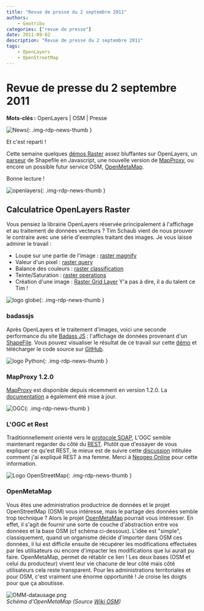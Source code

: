 ```yaml
---
title: "Revue de presse du 2 septembre 2011"
authors:
    - Geotribu
categories: ["revue de presse"]
date: 2011-09-02
description: "Revue de presse du 2 septembre 2011"
tags:
    - OpenLayers
    - OpenStreetMap
---
```


# Revue de presse du 2 septembre 2011

**Mots-clés :** OpenLayers | OSM | Presse

![News](https://cdn.geotribu.fr/img/internal/icons-rdp-news/news.png "Icône news générique"){: .img-rdp-news-thumb }

Et c'est reparti !  

Cette semaine quelques [démos Raster](#oldemo) assez bluffantes sur OpenLayers, un [parseur](#badassjs) de Shapefile en Javascript, une nouvelle version de [MapProxy](#mapproxy), ou encore un possible futur service OSM, [OpenMetaMap](#openmetamap).

Bonne lecture !

![openlayers](https://cdn.geotribu.fr/img/logos-icones/logiciels_librairies/openlayers.png){: .img-rdp-news-thumb }

## Calculatrice OpenLayers Raster

Vous pensiez la librairie OpenLayers réservée principalement à l'affichage et au traitement de données vecteurs ? Tim Schaub vient de nous prouver le contraire avec une série d'exemples traitant des images. Je vous laisse admirer le travail :

* Loupe sur une partie de l'image : [raster magnify](http://demo.opengeo.org/~tschaub/ol/raster/examples/raster-magnify.html)
* Valeur d'un pixel : [raster query](http://demo.opengeo.org/~tschaub/ol/raster/examples/raster-query.html)
* Balance des couleurs : [raster classification](http://demo.opengeo.org/~tschaub/ol/raster/examples/raster-classification.html)
* Teinte/Saturation : [raster operations](http://demo.opengeo.org/~tschaub/ol/raster/examples/raster-operations.html)
* Création d'une image : [Raster Grid Layer](http://demo.opengeo.org/~tschaub/ol/raster/examples/raster-grid-layer.html)
  Y'a pas à dire, il a du talent ce Tim !

 ![logo globe](https://cdn.geotribu.fr/img/internal/icons-rdp-news/world.png "Icône de globe"){: .img-rdp-news-thumb }

### badassjs

 Après OpenLayers et le traitement d'images, voici une seconde performance du site [Badass JS](http://badassjs.com/post/845509816/rendering-binary-shapefiles-with-javascript) : l'affichage de données provenant d'un [ShapeFile](https://fr.wikipedia.org/wiki/Shapefile). Vous pouvez visualiser le résultat de ce travail sur cette [démo](http://s3.amazonaws.com/shapefile-js/naturalearthdata.html) et télécharger le code source sur [GitHub](https://github.com/RandomEtc/shapefile-js).

 ![logo Python](https://cdn.geotribu.fr/img/logos-icones/programmation/python.png "logo Python"){: .img-rdp-news-thumb }

### MapProxy 1.2.0

 [MapProxy](http://pypi.python.org/pypi/MapProxy) est disponible depuis récemment en version 1.2.0. La [documentation](http://mapproxy.org/docs/1.2.0/) a également été mise à jour.

 ![OGC](https://cdn.geotribu.fr/img/logos-icones/entreprises_association/ogc.png){: .img-rdp-news-thumb }

### L'OGC et Rest

 Traditionnellement orienté vers le [protocole SOAP](https://fr.wikipedia.org/wiki/SOAP), L'OGC semble maintenant regarder du côté du [REST](https://fr.wikipedia.org/wiki/Representational_State_Transfer). Plutôt que d'essayer de vous expliquer ce qu'est REST, le mieux est de suivre cette [discussion](http://www.pompage.net/traduction/comment-j-ai-explique-rest-a-ma-femme) intitulée comment j'ai expliqué REST à ma femme. Merci à [Neogeo Online](http://www.neogeo-online.net/blog/archives/1416/) pour cette information.

 ![Logo OpenStreetMap](https://cdn.geotribu.fr/img/logos-icones/OpenStreetMap/Openstreetmap.png){: .img-rdp-news-thumb }

### OpenMetaMap

 Vous êtes une administration productrice de données et le projet OpenStreetMap (OSM) vous intéresse, mais le partage des données semble trop technique ? Alors le projet [OpenMetaMap](https://wiki.openstreetmap.org/wiki/OpenMetaMap) pourrait vous intéresser. En effet, il s'agit de fournir une sorte de couche d'abstraction entre vos données et la base OSM (cf schéma ci-dessous). L'idée est "simple", classiquement, quand un organisme décide d'importer dans OSM ces données, il lui est difficile ensuite de récupérer les modifications effectuées par les utilisateurs ou encore d'impacter les modifications que lui aurait pu faire. OpenMetaMap, permet de rétablir ce lien ! Les deux bases (OSM et celui du producteur) vivent leur vie chacune de leur côté mais côté utilisateurs cela reste transparent. Pour les administrations territoriales et pour OSM, c'est vraiment une énorme opportunité ! Je croise les doigts pour que ça aboutisse.

 ![OMM-datausage.png](http://www.geotribu.net/sites/default/files/Tuto/img/Blog/OSM/OMM-datausage.png)  
 *Schéma d'OpenMetaMap (Source [Wiki OSM](https://wiki.openstreetmap.org/wiki/File:OMM-datausage.png))*
